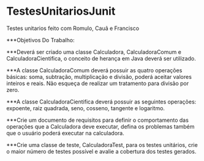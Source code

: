 # TestesUnitariosJunit
Testes unitarios feito com Romulo, Cauã e Francisco

***Objetivos Do Trabalho: 

***Deverá ser criado uma classe Calculadora, CalculadoraComum e CalculadoraCientifica,
o conceito de herança em Java deverá ser utilizado.

***A classe CalculadoraComum deverá possuir as quatro operações básicas: soma,
subtração, multiplicação e divisão, poderá aceitar valores inteiros e reais. Não esqueça de
realizar um tratamento para divisão por zero.

***A classe CalculadoraCientifica deverá possuir as seguintes operações: expoente, raiz
quadrada, seno, cosseno, tangente e logaritmo.

***Crie um documento de requisitos para definir o comportamento das operações que a
Calculadora deve executar, defina os problemas também que o usuário poderá executar
na calculadora.

***Crie uma classe de teste, CalculadoraTest, para os testes unitários, crie o maior número
de testes possível e avalie a cobertura dos testes gerados.
